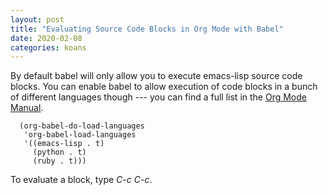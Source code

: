 ```yaml
---
layout: post
title: "Evaluating Source Code Blocks in Org Mode with Babel"
date: 2020-02-08
categories: koans
---
```


By default babel will only allow you to execute emacs-lisp source code blocks. You can enable babel to allow execution of code blocks in a bunch of different languages though --- you can find a full list in the [Org Mode Manual](https://orgmode.org/manual/Languages.html#Languages).

~~~ emacs-lisp
  (org-babel-do-load-languages
   'org-babel-load-languages
   '((emacs-lisp . t)
     (python . t)
     (ruby . t)))
~~~

To evaluate a block, type *C-c C-c*.